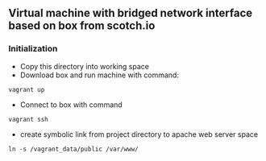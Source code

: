 ## Virtual machine with bridged network interface based on box from scotch.io

### Initialization

+ Copy this directory into working space
+ Download box and run machine with command:
```
vagrant up
```
+ Connect to box with command
```
vagrant ssh
```
+ create symbolic link from project directory to apache web server space
```
ln -s /vagrant_data/public /var/www/
```

